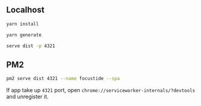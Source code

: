 ## Localhost

```sh
yarn install
```

```sh
yarn generate
```

```sh
serve dist -p 4321
```

## PM2

```sh
pm2 serve dist 4321 --name focustide --spa
```

If app take up `4321` port, open `chrome://serviceworker-internals/?devtools` and unregister it.